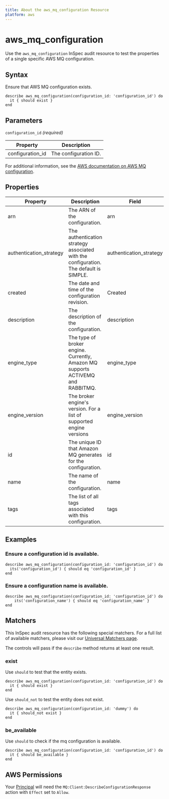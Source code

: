 ```yaml
---
title: About the aws_mq_configuration Resource
platform: aws
---
```


# aws\_mq\_configuration

Use the `aws_mq_configuration` InSpec audit resource to test the properties of a single specific AWS MQ configuration.

## Syntax

Ensure that AWS MQ configuration exists.

    describe aws_mq_configuration(configuration_id: 'configuration_id') do
      it { should exist }
    end

## Parameters

`configuration_id` _(required)_

| Property | Description |
| --- | --- |
| configuration_id | The configuration ID.|

For additional information, see the [AWS documentation on AWS MQ configuration](https://docs.aws.amazon.com/AWSCloudFormation/latest/UserGuide/aws-resource-amazonmq-configuration.html).

## Properties

| Property | Description| Field |
| --- | --- | --- |
| arn | The ARN of the configuration.| arn |
| authentication_strategy |  The authentication strategy associated with the configuration. The default is SIMPLE.| authentication_strategy |
| created | The date and time of the configuration revision. | Created |
| description | The description of the configuration. | description |
| engine_type | The type of broker engine. Currently, Amazon MQ supports ACTIVEMQ and RABBITMQ. | engine_type |
| engine_version |  The broker engine's version. For a list of supported engine versions | engine_version |
| id | The unique ID that Amazon MQ generates for the configuration. | id |
| name |  The name of the configuration.  | name |
| tags | The list of all tags associated with this configuration. | tags |

## Examples

### Ensure a configuration id is available.

    describe aws_mq_configuration(configuration_id: 'configuration_id') do
      its('configuration_id') { should eq 'configuration_id' }
    end

### Ensure a configuration name is available.

    describe aws_mq_configuration(configuration_id: 'configuration_id') do
        its('configuration_name') { should eq 'configuration_name' }
    end

## Matchers

This InSpec audit resource has the following special matchers. For a full list of available matchers, please visit our [Universal Matchers page](https://www.inspec.io/docs/reference/matchers/).

The controls will pass if the `describe` method returns at least one result.

### exist

Use `should` to test that the entity exists.

    describe aws_mq_configuration(configuration_id: 'configuration_id') do
      it { should exist }
    end

Use `should_not` to test the entity does not exist.

    describe aws_mq_configuration(configuration_id: 'dummy') do
      it { should_not exist }
    end

### be_available

Use `should` to check if the mq configuration is available.

    describe aws_mq_configuration(configuration_id: 'configuration_id') do
      it { should be_available }
    end

## AWS Permissions

Your [Principal](https://docs.aws.amazon.com/IAM/latest/UserGuide/intro-structure.html#intro-structure-principal) will need the `MQ:Client:DescribeConfigurationResponse` action with `Effect` set to `Allow`.
